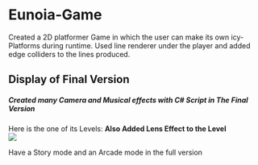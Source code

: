 # Eunoia-Game
Created a 2D platformer Game in which the user can make its own icy-Platforms during runtime.
Used line renderer under the player and added edge colliders to the lines produced.
## Display of Final Version
##### Created many Camera and Musical effects with C# Script in The Final Version
Here is the one of its Levels:  **Also Added Lens Effect to the Level**  
![](Display.gif)

Have a Story mode and an Arcade mode in the full version 
